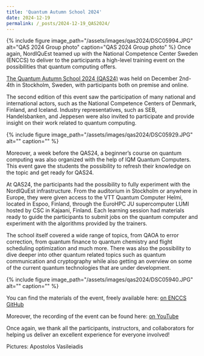 ```yaml
---
title: 'Quantum Autumn School 2024'
date: 2024-12-19
permalink: /_posts/2024-12-19_QAS2024/
---
```


{% include figure image_path="/assets/images/qas2024/DSC05994.JPG" alt="QAS 2024 Group photo" caption="QAS 2024 Group photo" %}
Once again, NordIQuEst teamed up with the National Competence Center Sweden (ENCCS) to deliver to the participants a high-level training event on the possibilities that quantum computing offers.
 
[The Quantum Autumn School 2024 (QAS24)](https://enccs.se/events/quantum-autumn-school-2024/) was held on December 2nd-4th in Stockholm, Sweden, with participants both on premise and online.
 
The second edition of this event saw the participation of many national and international actors, such as the National Competence Centers of Denmark, Finland, and Iceland. Industry representatives, such as SEB, Handelsbanken, and Jeppesen were also invited to participate and provide insight on their work related to quantum computing.

{% include figure image_path="/assets/images/qas2024/DSC05929.JPG" alt="" caption="" %}
 
Moreover, a week before the QAS24, a beginner’s course on quantum computing was also organized with the help of IQM Quantum Computers. This event gave the students the possibility to refresh their knowledge on the topic and get ready for QAS24.
 
At QAS24, the participants had the possibility to fully experiment with the NordIQuEst infrastructure. From the auditorium in Stockholm or anywhere in Europe, they were given access to the VTT Quantum Computer Helmi, located in Espoo, Finland, through the EuroHPC JU supercomputer LUMI hosted by CSC in Kajaani, Finland. Each learning session had materials ready to guide the participants to submit jobs on the quantum computer and experiment with the algorithms provided by the trainers.
 
The school itself covered a wide range of topics, from QAOA to error correction, from quantum finance to quantum chemistry and flight scheduling optimization and much more. There was also the possibility to dive deeper into other quantum related topics such as quantum communication and cryptography while also getting an overview on some of the current quantum technologies that are under development.

{% include figure image_path="/assets/images/qas2024/DSC05940.JPG" alt="" caption="" %}
 
You can find the materials of the event, freely available here: [on ENCCS GitHub](https://enccs.github.io/qas2024/)

Moreover, the recording of the event can be found here: [on YouTube](https://www.youtube.com/watch?v=8or26PHrKcI&list=PL2GgjY1xUzfAmbAAL5DaUYsz8vThwp1dC)
 
Once again, we thank all the participants, instructors, and collaborators for helping us deliver an excellent experience for everyone involved!

Pictures: Apostolos Vasileiadis 

